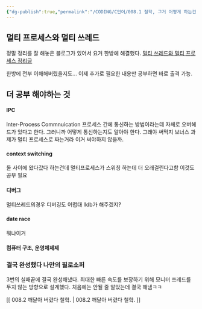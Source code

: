 ```yaml
---
{"dg-publish":true,"permalink":"/CODING/C언어/008.1 철학, 그거 어떻게 하는건데/","noteIcon":"2"}
---
```


## 멀티 프로세스와 멀티 쓰레드
정말 정리를 잘 해놓은 블로그가 있어서 요거 한방에 해결했다.
[멀티 쓰레드와 멀티 프로세스 정리글](
https://inpa.tistory.com/entry/%F0%9F%91%A9%E2%80%8D%F0%9F%92%BB-multi-process-multi-thread)

한방에 전부 이해해버렸을지도...
이제 추가로 필요한 내용만 공부하면 바로 출격 가능.

## 더 공부 해야하는 것
#### IPC
Inter-Process Commnuication
프로세스 간에 통신하는 방법이라는데 자체로 오버헤드가 있다고 한다.
그러니까 어떻게 통신하는지도 알아야 한다.
그래야 써먹지
보너스 과제가 멀티 프로세스로 짜는거라 이거 써야하지 않을까.

#### context switching
둘 사이에 왔다갔다 하는건데 멀티프로세스가 스위칭 하는데 더 오래걸린다고함
이것도 공부 필요

#### 디버그
멀티쓰레드의경우 디버깅도 어렵대
lldb가 해주겠지?

#### date race
뭐냐이거

####  컴퓨터 구조, 운영체제제


### 결국 완성했다 나만의 필로소퍼
3번의 실패끝에 결국 완성해냈다. 
최대한 빠른 속도를 보장하기 위해 모니터 쓰레드를 두지 않는 방향으로 설계했다.
처음에는 안될 줄 알았는데 결국 해냄ㅋㅋ

[[ 008.2 깨달아 버렸다 철학. \| 008.2 깨달아 버렸다 철학. ]] 
